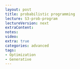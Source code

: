 ```yaml
---
layout: post
title: probabilistic programming
lecture: S3-prob-program
lectureVersion: next
extraContent:   
notes: 
video:  
extra: true
categories: advanced
tags:
- Optimization
- Generative
---
```

